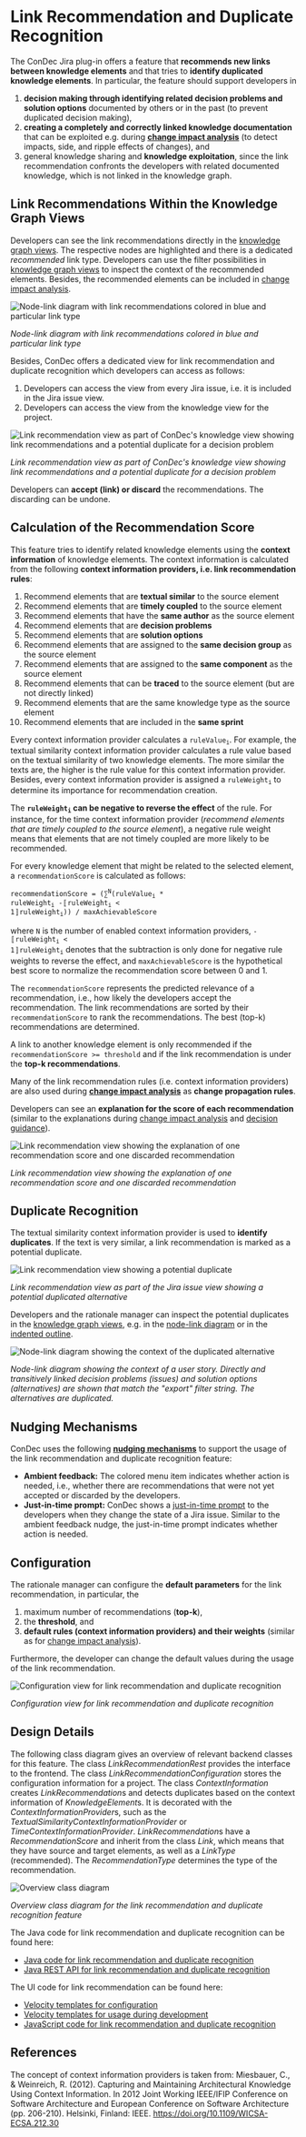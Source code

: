 # Link Recommendation and Duplicate Recognition

The ConDec Jira plug-in offers a feature that **recommends new links between knowledge elements** and 
that tries to **identify duplicated knowledge elements**.
In particular, the feature should support developers in
1. **decision making through identifying related decision problems and solution options** documented by others or in the past (to prevent duplicated decision making),
2. **creating a completely and correctly linked knowledge documentation** that can be exploited e.g. during **[change impact analysis]** (to detect impacts, side, and ripple effects of changes), and
3. general knowledge sharing and **knowledge exploitation**, since the link recommendation confronts the developers with related documented knowledge, which is not linked in the knowledge graph.

## Link Recommendations Within the Knowledge Graph Views
Developers can see the link recommendations directly in the [knowledge graph views].
The respective nodes are highlighted and there is a dedicated *recommended* link type.
Developers can use the filter possibilities in [knowledge graph views] to inspect the context of the recommended elements.
Besides, the recommended elements can be included in [change impact analysis].

![Node-link diagram with link recommendations colored in blue and particular link type](../screenshots/link_recommendation_node_link_diagram.png)

*Node-link diagram with link recommendations colored in blue and particular link type*

Besides, ConDec offers a dedicated view for link recommendation and duplicate recognition which developers can access as follows:
1. Developers can access the view from every Jira issue, i.e. it is included in the Jira issue view.
2. Developers can access the view from the knowledge view for the project.

![Link recommendation view as part of ConDec's knowledge view showing link recommendations and a potential duplicate for a decision problem](../screenshots/link_recommendation_view.png)

*Link recommendation view as part of ConDec's knowledge view showing link recommendations and a potential duplicate for a decision problem*

Developers can **accept (link) or discard** the recommendations.
The discarding can be undone.

## Calculation of the Recommendation Score
This feature tries to identify related knowledge elements using the **context information** of knowledge elements.
The context information is calculated from the following **context information providers, i.e. link recommendation rules**:

1. Recommend elements that are **textual similar** to the source element
2. Recommend elements that are **timely coupled** to the source element
3. Recommend elements that have the **same author** as the source element
4. Recommend elements that are **decision problems**
5. Recommend elements that are **solution options**
6. Recommend elements that are assigned to the **same decision group** as the source element
7. Recommend elements that are assigned to the **same component** as the source element
8. Recommend elements that can be **traced** to the source element (but are not directly linked)
9. Recommend elements that are the same knowledge type as the source element
10. Recommend elements that are included in the **same sprint**

Every context information provider calculates a <code>ruleValue<sub>i</sub></code>.
For example, the textual similarity context information provider calculates a rule value based on the textual similarity of two knowledge elements. 
The more similar the texts are, the higher is the rule value for this context information provider.
Besides, every context information provider is assigned a <code>ruleWeight<sub>i</sub></code> to determine its importance for recommendation creation.

The <b><code>ruleWeight<sub>i</sub></code> can be negative to reverse the effect</b> of the rule.
For instance, for the time context information provider (*recommend elements that are timely coupled to the source element*),
a negative rule weight means that elements that are not timely coupled are more likely to be recommended.

For every knowledge element that might be related to the selected element, a `recommendationScore` is calculated as follows:

<code>recommendationScore = (&sum;<sup>N</sup>(ruleValue<sub>i</sub> * ruleWeight<sub>i</sub> -&#12314;ruleWeight<sub>i</sub> < 1&#12315;ruleWeight<sub>i</sub>)) / maxAchievableScore</code>

where `N` is the number of enabled context information providers,
<code>-&#12314;ruleWeight<sub>i</sub> < 1&#12315;ruleWeight<sub>i</sub></code> denotes that the subtraction is only done for negative rule weights to reverse the effect,
and `maxAchievableScore` is the hypothetical best score to normalize the recommendation score between 0 and 1.

The `recommendationScore` represents the predicted relevance of a recommendation, i.e., how likely the developers accept the recommendation.
The link recommendations are sorted by their `recommendationScore` to rank the recommendations.
The best (top-k) recommendations are determined.

A link to another knowledge element is only recommended if the `recommendationScore >= threshold` and 
if the link recommendation is under the **top-k recommendations**.

Many of the link recommendation rules (i.e. context information providers) are also used during **[change impact analysis]**
as **change propagation rules**.

Developers can see an **explanation for the score of each recommendation** (similar to the explanations during [change impact analysis] and [decision guidance]).

![Link recommendation view showing the explanation of one recommendation score and one discarded recommendation](../screenshots/link_recommendation_score.png)

*Link recommendation view showing the explanation of one recommendation score and one discarded recommendation*

## Duplicate Recognition
The textual similarity context information provider is used to **identify duplicates**.
If the text is very similar, a link recommendation is marked as a potential duplicate.

![Link recommendation view showing a potential duplicate](../screenshots/link_recommendation_duplicate_tooltip.png)

*Link recommendation view as part of the Jira issue view showing a potential duplicated alternative*

Developers and the rationale manager can inspect the potential duplicates in the [knowledge graph views](knowledge-visualization.md), 
e.g. in the [node-link diagram](../screenshots/link_recommendation_duplicates_node_link_diagram.png) or in the [indented outline](../screenshots/link_recommendation_duplicates_indented_outline.png).

![Node-link diagram showing the context of the duplicated alternative](../screenshots/link_recommendation_duplicates_node_link_diagram.png)

*Node-link diagram showing the context of a user story.
Directly and transitively linked decision problems (issues) and solution options (alternatives) are shown that match the "export" filter string. 
The alternatives are duplicated.*

## Nudging Mechanisms
ConDec uses the following **[nudging mechanisms](nudging.md)** to support the usage of the link recommendation and duplicate recognition feature:

- **Ambient feedback:** The colored menu item indicates whether action is needed, i.e., 
whether there are recommendations that were not yet accepted or discarded by the developers.
- **Just-in-time prompt:** ConDec shows a [just-in-time prompt](../screenshots/nudging_prompt.png) to the developers when they change the state of a Jira issue.
Similar to the ambient feedback nudge, the just-in-time prompt indicates whether action is needed.

## Configuration
The rationale manager can configure the **default parameters** for the link recommendation, in particular, the
1. maximum number of recommendations (**top-k**), 
2. the **threshold**, and 
3. **default rules (context information providers) and their weights** (similar as for [change impact analysis]). 

Furthermore, the developer can change the default values during the usage of the link recommendation. 

![Configuration view for link recommendation and duplicate recognition](../screenshots/config_link_recommendation.png)

*Configuration view for link recommendation and duplicate recognition*

## Design Details
The following class diagram gives an overview of relevant backend classes for this feature.
The class *LinkRecommendationRest* provides the interface to the frontend. 
The class *LinkRecommendationConfiguration* stores the configuration information for a project. 
The class *ContextInformation* creates *LinkRecommendation*s and detects duplicates based on the context information of *KnowledgeElement*s.
It is decorated with the *ContextInformationProvider*s, such as the *TextualSimilarityContextInformationProvider* or *TimeContextInformationProvider*.
*LinkRecommendation*s have a *RecommendationScore* and inherit from the class *Link*, which means that they have source and target elements, as well as a *LinkType* (recommended).
The *RecommendationType* determines the type of the recommendation.

![Overview class diagram](../diagrams/class_diagram_link_recommendation.png)

*Overview class diagram for the link recommendation and duplicate recognition feature*

The Java code for link recommendation and duplicate recognition can be found here:

- [Java code for link recommendation and duplicate recognition](../../src/main/java/de/uhd/ifi/se/decision/management/jira/recommendation/linkrecommendation)
- [Java REST API for link recommendation and duplicate recognition](../../src/main/java/de/uhd/ifi/se/decision/management/jira/rest/LinkRecommendationRest.java)

The UI code for link recommendation can be found here:

- [Velocity templates for configuration](../../src/main/resources/templates/settings/linkrecommendation)
- [Velocity templates for usage during development](../../src/main/resources/templates/tabs/recommendation)
- [JavaScript code for link recommendation and duplicate recognition](../../src/main/resources/js/recommendation)

## References
The concept of context information providers is taken from: 
Miesbauer, C., & Weinreich, R. (2012). 
Capturing and Maintaining Architectural Knowledge Using Context Information. 
In 2012 Joint Working IEEE/IFIP Conference on Software Architecture and European Conference on Software Architecture (pp. 206-210). 
Helsinki, Finland: IEEE. 
https://doi.org/10.1109/WICSA-ECSA.212.30

[change impact analysis]: change-impact-analysis.md
[knowledge graph views]: knowledge-visualization.md
[decision guidance]: decision-guidance.md